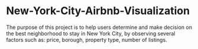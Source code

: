 # New-York-City-Airbnb-Visualization
The purpose of this project is to help users determine and make decision on the best neighborhood to stay in New York City, by observing several factors such as: price, borough, property type, number of listings. 
